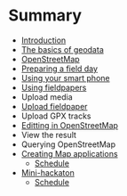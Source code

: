 # Summary

* [Introduction](README.md)
* [The basics of geodata](chapters/geodata_basics.md)
* [OpenStreetMap](chapters/openstreetmap.md)
* [Preparing a field day](chapters/prepare_fieldday.md)
* [Using your smart phone](chapters/usingsmartphone.md)
* [Using fieldpapers](chapters/using_fieldpapers.md)
* Upload media
* [Upload fieldpaper](chapters/upload_fieldpaper.md)
* Upload GPX tracks
* [Editting in OpenStreetMap](chapters/id-editor.md)
* View the result
* Querying OpenStreetMap
* [Creating Map applications](creating_map_applications.md)
   * [Schedule](day4.md)
* [Mini-hackaton](chapters/mini-hackaton.md)
   * [Schedule](day5.md)

